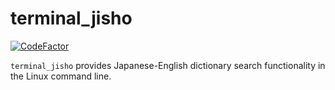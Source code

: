 # terminal_jisho

[![CodeFactor](https://www.codefactor.io/repository/github/thicksandwich/terminal_jisho/badge?s=b2d106fec7b94723193cea89fabea9c5cf439ed4)](https://www.codefactor.io/repository/github/thicksandwich/terminal_jisho)

`terminal_jisho` provides Japanese-English dictionary search functionality in the Linux command line.
